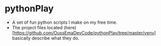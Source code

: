 # pythonPlay
- A set of fun python scripts I make on my free time.
- The project files located (here)[https://github.com/OussEmaDevCode/pythonPlay/tree/master/venv] basically describe what they do.
